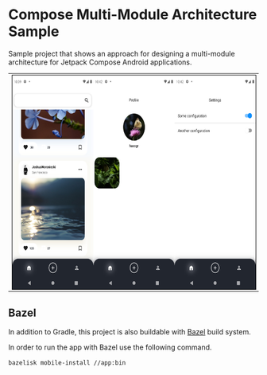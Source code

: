 # Compose Multi-Module Architecture Sample
Sample project that shows an approach for designing a multi-module architecture for Jetpack Compose
Android applications.

<div>
  <table><tr><td>
    <img align="center" src="cover.jpg" alt="App screenshots" height="430" style="border: 1px solid black">
  </td></tr></table>
</div>

## Bazel
In addition to Gradle, this project is also buildable with [Bazel](https://bazel.build/) build system.

In order to run the app with Bazel use the following command.
```shell
bazelisk mobile-install //app:bin
```
